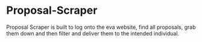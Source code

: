 # Proposal-Scraper
Proposal Scraper is built to log onto the eva website, find all proposals, grab them down and then filter and deliver them to the intended individual.
